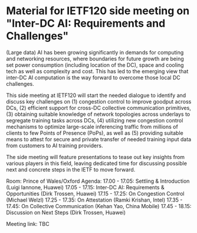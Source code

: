 # Material for IETF120 side meeting on "Inter-DC AI: Requirements and Challenges"

(Large data) AI has been growing significantly in demands for computing and networking resources, where boundaries for future growth are being set power consumption (including location of the DC), space and cooling tech as well as complexity and cost. This has led to the emerging view that inter-DC AI computation is the way forward to overcome those local DC challenges.

This side meeting at IETF120 will start the needed dialogue to identify and discuss key challenges on (1) congestion control to improve goodput across DCs, (2) efficient support for cross-DC collective communication primitives, (3) obtaining suitable knowledge of network topologies across underlays to segregate training tasks across DCs, (4) utilizing new congestion control mechanisms to optimize large-scale inferencing traffic from millions of clients to  few Points of Presence (PoPs), as well as (5) providing suitable means to attest for secure and private transfer of needed training input data from customers to AI training providers. 

The side meeting will feature presentations to tease out key insights from various players in this field, leaving dedicated time for discussing possible next and concrete steps in the IETF to move forward. 

Room: Prince of Wales/Oxford
Agenda:
17.00 - 17.05: Settling & Introduction (Luigi Iannone, Huawei)
17.05 - 17.15: Inter-DC AI: Requirements & Opportunities (Dirk Trossen, Huawei)
17.15 - 17.25: On Congestion Control (Michael Welzl)
17.25 - 17.35: On Attestation (Ramki Krishan, Intel)
17.35 - 17.45: On Collective Communication (Kehan Yao, China Mobile)
17.45 - 18.15: Discussion on Next Steps (Dirk Trossen, Huawei)

Meeting link: TBC

